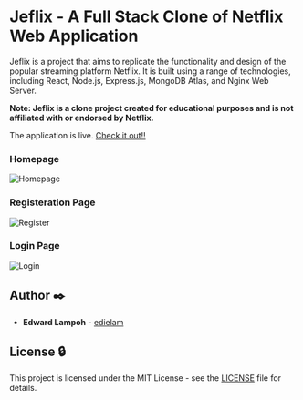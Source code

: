 # Jeflix - A Full Stack Clone of Netflix Web Application

Jeflix is a project that aims to replicate the functionality and design of the popular streaming platform Netflix. It is built using a range of technologies, including React, Node.js, Express.js, MongoDB Atlas, and Nginx Web Server.

**Note: Jeflix is a clone project created for educational purposes and is not affiliated with or endorsed by Netflix.**


The application is live. [Check it out!!](https://jeflix.elam.tech) 

### Homepage
![Homepage](https://github.com/edielam/Jeflix/blob/production/imgs/jeflix1.png?raw=true)
&nbsp;
&nbsp;
&nbsp;
&nbsp;
&nbsp;

### Registeration Page
![Register](https://github.com/edielam/Jeflix/blob/production/imgs/jeflix-reg.png?raw=true)
&nbsp;
&nbsp;
&nbsp;
&nbsp;
&nbsp;

### Login Page
![Login](https://github.com/edielam/Jeflix/blob/production/imgs/jeflix-login.png?raw=true)

## Author :black_nib:

- **Edward Lampoh** - [edielam](https://github.com/edielam)

## License :lock:

This project is licensed under the MIT License - see the [LICENSE](./LICENSE) file for details.

